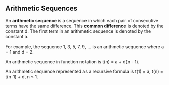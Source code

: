 Arithmetic Sequences
-------


An **arithmetic sequence** is a sequence in which each pair of consecutive terms have the same difference. This **common difference** is denoted by the constant d. The first term in an arithmetic sequence is denoted by the constant a.

For example, the sequence 1, 3, 5, 7, 9, ... is an arithmetic sequence where a = 1 and d = 2.

An arithmetic sequence in function notation is t(n) = a + d(n - 1).

An arithmetic sequence represented as a recursive formula is t(1) = a, t(n) = t(n-1) + d, n ≤ 1.